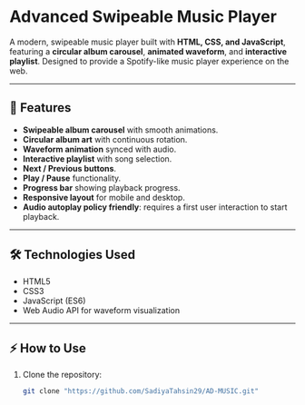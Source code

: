 # Advanced Swipeable Music Player

A modern, swipeable music player built with **HTML, CSS, and JavaScript**, featuring a **circular album carousel**, **animated waveform**, and **interactive playlist**. Designed to provide a Spotify-like music player experience on the web.

---

## 🎵 Features

- **Swipeable album carousel** with smooth animations.
- **Circular album art** with continuous rotation.
- **Waveform animation** synced with audio.
- **Interactive playlist** with song selection.
- **Next / Previous buttons**.
- **Play / Pause** functionality.
- **Progress bar** showing playback progress.
- **Responsive layout** for mobile and desktop.
- **Audio autoplay policy friendly**: requires a first user interaction to start playback.

---

## 🛠️ Technologies Used

- HTML5
- CSS3
- JavaScript (ES6)
- Web Audio API for waveform visualization

---

## ⚡ How to Use

1. Clone the repository:
   ```bash
   git clone "https://github.com/SadiyaTahsin29/AD-MUSIC.git"
